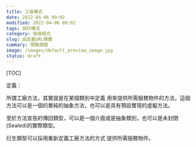 ```yaml
---
title: 工廠模式
date: 2022-04-06 09:02
modified: 2022-04-06 09:02
tags: 設計模式
category: 後端程式
slug: 自定義URL標籤
summary: 預覽標題
image: /images/default_preview_image.jpg
status: draft
---
```


[TOC]

定義：

所謂工廠方法，其實就是在某個類別中定義 用來提供所需服務物件的方法，這個方法可以是一個的單純的抽象方法，也可以是具有預設實現的虛擬方法。

至於方法宣告的傳回類型，可以是一個介面或是抽象類別，也可以是未封閉(Sealed)的實際類型。

衍生類型可以採用重新定義工廠方法的方式 提供所需服務物件。